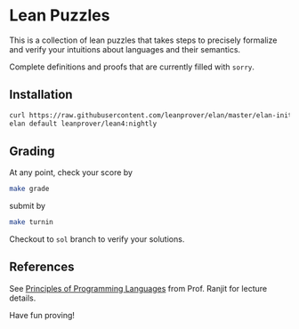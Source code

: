 # Lean Puzzles

This is a collection of lean puzzles that takes steps to precisely formalize and verify your intuitions about languages and their semantics.

Complete definitions and proofs that are currently filled with `sorry`.

## Installation

```bash
curl https://raw.githubusercontent.com/leanprover/elan/master/elan-init.sh -sSf | sh
elan default leanprover/lean4:nightly
```

## Grading

At any point, check your score by
```bash
make grade
```

submit by
```bash
make turnin
```

Checkout to `sol` branch to verify your solutions.


## References
See [Principles of Programming Languages](https://ucsd-cse230.github.io/wi25/) from Prof. Ranjit for lecture details.

Have fun proving!


